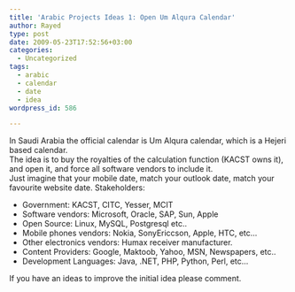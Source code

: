 ```yaml
---
title: 'Arabic Projects Ideas 1: Open Um Alqura Calendar'
author: Rayed
type: post
date: 2009-05-23T17:52:56+03:00
categories:
  - Uncategorized
tags:
  - arabic
  - calendar
  - date
  - idea
wordpress_id: 586

---
```

<p>In Saudi Arabia the official calendar is Um Alqura calendar, which is a Hejeri based calendar.<br />
The idea is to buy the royalties of the calculation function (KACST owns it), and open it, and force all software vendors to include it.<br />
Just imagine that your mobile date, match your outlook date, match your favourite website date. Stakeholders:</p>
<ul>
<li>Government: KACST, CITC, Yesser, MCIT</li>
<li>Software vendors: Microsoft, Oracle, SAP, Sun, Apple</li>
<li>Open Source: Linux, MySQL, Postgresql etc..</li>
<li>Mobile phones vendors: Nokia, SonyEriccson, Apple, HTC, etc&#8230;</li>
<li>Other electronics vendors: Humax receiver manufacturer.</li>
<li>Content Providers: Google, Maktoob, Yahoo, MSN, Newspapers, etc..</li>
<li>Development Languages: Java, .NET, PHP, Python, Perl, etc&#8230;</li>
</ul>
<p>If you have an ideas to improve the initial idea please comment.</p>
